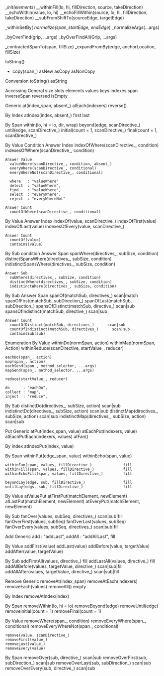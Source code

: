 __init(elements_)
__withinFill(lo, hi, fillDirection, source, takeDirection)
__echoWithin(value, lo, hi)
__echoFillWithin(source, lo, hi, fillDirection, takeDirection)
__subFromShiftTo(sourceEdge, targetEdge)

_withinSetBy(
_normalize(span_startEdge, endEdge_)
_normalizeArgs(...args)

_byOverFind(grip, ...args)
_byOverFindAll(Grip, ...args)

_contractedSpanTo(span, fillSize)
_expandFromBy(edge, anchorLocation, fillSize)


toString()

* copy(span_)
  asNew
  asCopy
  asNonCopy

Conversion
  toString()
  asString

Accessing
  General
    size
    slots
    elements
    values
    keys
    indexes
    span
    inverseSpan
    reversed
    isEmpty

  Generic
    at(index_span, absent_)
    atEach(indexers)
    reverse()

  By Index
    atIndex(index, absent_)
    first
    last

  By Span
    within(lo, hi = lo, dir, wrap)
    beyond(edge, scanDirective_)
    until(edge, scanDirective_)
    initial(count = 1, scanDirective_)
    final(count = 1, scanDirective_)

  By Value Condition
    Answer Index
      indexOfWhere(scanDirective_, condition)
      indexesOfWhere(scanDirective_, condition)

    Answer Value
      valueWhere(scanDirective_, condition, absent_)
      everyWhere(scanDirective_, conditional)
      everyWhereNot(scanDirective_, conditional)

      where   : "valueWhere"
      detect  : "valueWhere",
      find    : "valueWhere",
      select  : "everyWhere",
      reject  : "everyWhereNot"

    Answer Count
      countOfWhere(scanDirective_, conditional)


  By Value
    Answer Index
      indexOf(value, scanDirective_)
      indexOfFirst(value)
      indexOfLast(value)
      indexesOfEvery(value, scanDirective_)

    Answer Count
      countOf(value)
      contains(value)

  By Sub condition
    Answer Span
      spanWhere(directives_, subSize, condition)
      distinctSpansWhere(directives_, subSize, condition)
      indistinctSpansWhere(directives_, subSize, condition)

    Answer Sub
      subWhere(directives_, subSize, condition)
      distinctWhere(directives_, subSize, condition)
      indistinctWhere(directives_, subSize, condition)

  By Sub
    Answer Span
      spanOf(matchSub, directives_)                  scan|match
      spanOfFirst(matchSub, subDirection_)
      spanOfLast(matchSub, subDirection_)
      spansOfDistinct(matchSub, directive_)       scan|sub
      spansOfIndistinct(matchSub, directive_)       scan|sub

    Answer Count
      countOfDistinct(matchSub, directives_)      scan|sub
      countOfIndistinct(matchSub, directives_)      scan|sub
      containsSub(sub)

Enumeration
  By Value
    withinDo(normSpan, action)
    withinMap(normSpan, Action)
    withinReduce(scanDirective, startValue_, reducer)

    eachDo(span_, action)
    map(span_, action)
    eachSend(span_, method_selector, ...args)
    mapSend(span_, method_selector, ...args)

    reduce(startValue_, reducer)

    do      : "eachDo",
    collect : "map",
    inject  : "reduce",

  By Sub
    distinctDo(directives_, subSize, action)          scan|sub
    indistinctDo(directives_, subSize, action)        scan|sub
    distinctMap(directives_, subSize, action)         scan|sub
    indistinctMap(directives_, subSize, action)       scan|sub

Put
  Generic
    atPut(index_span, value)
    atEachPut(indexers, value)
    atEachPutEach(indexers, values)
    atFan()

  By Index
    atIndexPut(index, value)

  By Span
    withinPut(edge_span, value)
    withinEcho(span, value)

    withinFan(span, values, fillDirective_)              fill
    withinFill(span, values, fillDirective_)             fill
    withinEchoFill(span, values, fillDirective_)         fill

    beyondLay(edge, sub, fillDirective_)                 fill
    untilLay(edgs, sub, fillDirective_)                  fill

  By Value
   atValuePut
   atFirstPut(matchElement, newElement)
   atLastPut(matchElement, newElement)
   atEveryPut(matchElement, newElement)

  By Sub
    fanOver(values, subSeq, directives_)              scan|sub|fill
    fanOverFirst(values, subSeq)
    fanOverLast(values, subSeq)
    fanOverEvery(values, subSeq, directives_)         scan|sub|fill

Add
  Generic
    add    : "addLast",
    addAll : "addAllLast",                   fill

  By Value
    addFirst(value)
    addLast(value)
    addBefore(value, targetValue)
    addAfter(value, targetValue)

  By Sub
    addFirstAll(values, directive_)                fill
    addLastAll(values, directive_)                 fill
    addAllBefore(values, targetValue, directive_)  scan|sub|fill
    addAllAfter(values, targetValue, directive_)   scan|sub|fill

Remove
  Generic
    removeAt(index_span)
    removeAtEach(indexers)
    removeEach(values)
    removeAll()
    empty

  By Index
    removeAtIndex(index)

  By Span
    removeWithin(lo, hi = lo)
    removeBeyond(edge)
    removeUntil(edge)
    removeInitial(count = 1)
    removeFinal(count = 1)

  By Value
    removeWhere(span_, condition)
    removeEveryWhere(span_, conditional)
    removeEveryWhereNot(span_, conditional)

    remove(value, scanDirective_)
    removeFirst(value_)
    removeLast(value_)
    removeEvery(value)

  By Span
    removeOver(sub, directive_)            scan|sub
    removeOverFirst(sub, subDirection_)    scan|sub
    removeOverLast(sub, subDirection_)     scan|sub
    removeOverEvery(sub, directive_)    scan|sub

